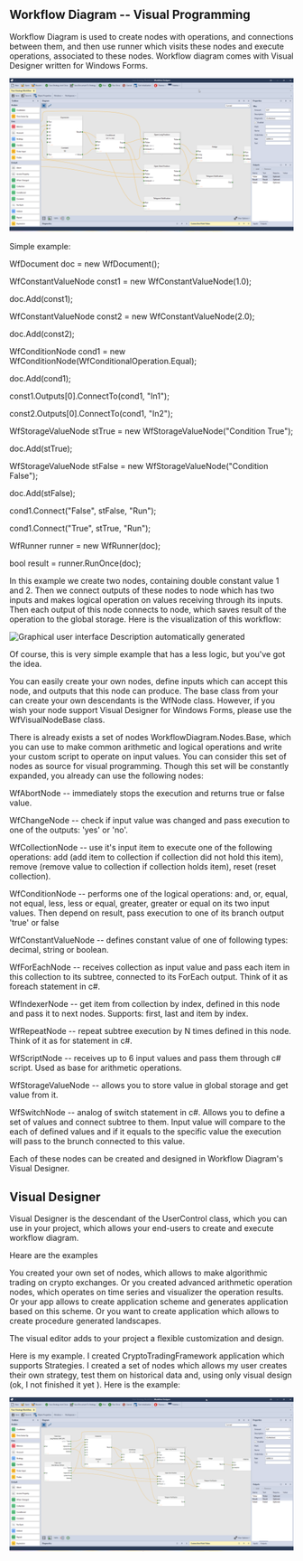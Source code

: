 ## Workflow Diagram -- Visual Programming

Workflow Diagram is used to create nodes with operations, and
connections between them, and then use runner which visits these nodes
and execute operations, associated to these nodes. Workflow diagram
comes with Visual Designer written for Windows Forms.

![](https://github.com/ArsenAbazian/WorkflowDiagram/blob/main/Help/media/image1.png)

Simple example:

WfDocument doc = new WfDocument();

WfConstantValueNode const1 = new WfConstantValueNode(1.0);

doc.Add(const1);

WfConstantValueNode const2 = new WfConstantValueNode(2.0);

doc.Add(const2);

WfConditionNode cond1 = new
WfConditionNode(WfConditionalOperation.Equal);

doc.Add(cond1);

const1.Outputs\[0\].ConnectTo(cond1, \"In1\");

const2.Outputs\[0\].ConnectTo(cond1, \"In2\");

WfStorageValueNode stTrue = new WfStorageValueNode(\"Condition True\");

doc.Add(stTrue);

WfStorageValueNode stFalse = new WfStorageValueNode(\"Condition
False\");

doc.Add(stFalse);

cond1.Connect(\"False\", stFalse, \"Run\");

cond1.Connect(\"True\", stTrue, \"Run\");

WfRunner runner = new WfRunner(doc);

bool result = runner.RunOnce(doc);

In this example we create two nodes, containing double constant value 1
and 2. Then we connect outputs of these nodes to node which has two
inputs and makes logical operation on values receiving through its
inputs. Then each output of this node connects to node, which saves
result of the operation to the global storage. Here is the visualization
of this workflow:

![Graphical user interface Description automatically
generated](help/media/image2.png)

Of course, this is very simple example that has a less logic, but you've
got the idea.

You can easily create your own nodes, define inputs which can accept
this node, and outputs that this node can produce. The base class from
your can create your own descendants is the WfNode class. However, if
you wish your node support Visual Designer for Windows Forms, please use
the WfVisualNodeBase class.

There is already exists a set of nodes WorkflowDiagram.Nodes.Base, which
you can use to make common arithmetic and logical operations and write
your custom script to operate on input values. You can consider this set
of nodes as source for visual programming. Though this set will be
constantly expanded, you already can use the following nodes:

WfAbortNode -- immediately stops the execution and returns true or false
value.

WfChangeNode -- check if input value was changed and pass execution to
one of the outputs: 'yes' or 'no'.

WfCollectionNode -- use it's input item to execute one of the following
operations: add (add item to collection if collection did not hold this
item), remove (remove value to collection if collection holds item),
reset (reset collection).

WfConditionNode -- performs one of the logical operations: and, or,
equal, not equal, less, less or equal, greater, greater or equal on its
two input values. Then depend on result, pass execution to one of its
branch output 'true' or false

WfConstantValueNode -- defines constant value of one of following types:
decimal, string or boolean.

WfForEachNode -- receives collection as input value and pass each item
in this collection to its subtree, connected to its ForEach output.
Think of it as foreach statement in c\#.

WfIndexerNode -- get item from collection by index, defined in this node
and pass it to next nodes. Supports: first, last and item by index.

WfRepeatNode -- repeat subtree execution by N times defined in this
node. Think of it as for statement in c\#.

WfScriptNode -- receives up to 6 input values and pass them through c\#
script. Used as base for arithmetic operations.

WfStorageValueNode -- allows you to store value in global storage and
get value from it.

WfSwitchNode -- analog of switch statement in c\#. Allows you to define
a set of values and connect subtree to them. Input value will compare to
the each of defined values and if it equals to the specific value the
execution will pass to the brunch connected to this value.

Each of these nodes can be created and designed in Workflow Diagram's
Visual Designer.

## Visual Designer

Visual Designer is the descendant of the UserControl class, which you
can use in your project, which allows your end-users to create and
execute workflow diagram.

Heare are the examples

You created your own set of nodes, which allows to make algorithmic
trading on crypto exchanges. Or you created advanced arithmetic
operation nodes, which operates on time series and visualizer the
operation results. Or your app allows to create application scheme and
generates application based on this scheme. Or you want to create
application which allows to create procedure generated landscapes.

The visual editor adds to your project a flexible customization and
design.

Here is my example. I created CryptoTradingFramework application which
supports Strategies. I created a set of nodes which allows my user
creates their own strategy, test them on historical data and, using only
visual design (ok, I not finished it yet ). Here is the example:

![](help/media/image3.png)
